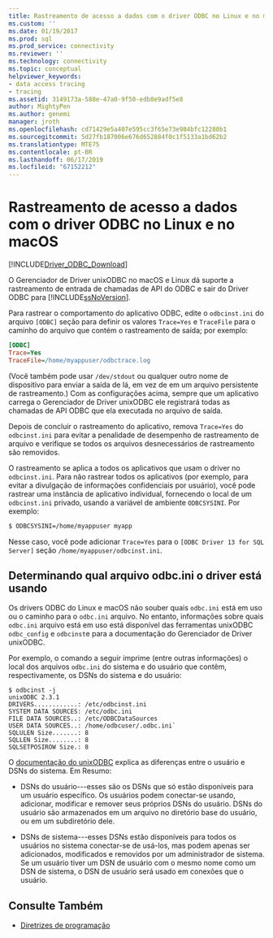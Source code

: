 ```yaml
---
title: Rastreamento de acesso a dados com o driver ODBC no Linux e no macOS | Microsoft Docs
ms.custom: ''
ms.date: 01/19/2017
ms.prod: sql
ms.prod_service: connectivity
ms.reviewer: ''
ms.technology: connectivity
ms.topic: conceptual
helpviewer_keywords:
- data access tracing
- tracing
ms.assetid: 3149173a-588e-47a0-9f50-edb8e9adf5e8
author: MightyPen
ms.author: genemi
manager: jroth
ms.openlocfilehash: cd71429e5a407e595cc3f65e73e984bfc12280b1
ms.sourcegitcommit: 5d27fb187006e676d652884f0c1f5133a1bd62b2
ms.translationtype: MTE75
ms.contentlocale: pt-BR
ms.lasthandoff: 06/17/2019
ms.locfileid: "67152212"
---
```

# <a name="data-access-tracing-with-the-odbc-driver-on-linux-and-macos"></a>Rastreamento de acesso a dados com o driver ODBC no Linux e no macOS

[!INCLUDE[Driver_ODBC_Download](../../../includes/driver_odbc_download.md)]

O Gerenciador de Driver unixODBC no macOS e Linux dá suporte a rastreamento de entrada de chamadas de API do ODBC e sair do Driver ODBC para [!INCLUDE[ssNoVersion](../../../includes/ssnoversion-md.md)].

Para rastrear o comportamento do aplicativo ODBC, edite o `odbcinst.ini` do arquivo `[ODBC]` seção para definir os valores `Trace=Yes` e `TraceFile` para o caminho do arquivo que contém o rastreamento de saída; por exemplo:

```ini
[ODBC]
Trace=Yes
TraceFile=/home/myappuser/odbctrace.log
```

(Você também pode usar `/dev/stdout` ou qualquer outro nome de dispositivo para enviar a saída de lá, em vez de em um arquivo persistente de rastreamento.) Com as configurações acima, sempre que um aplicativo carrega o Gerenciador de Driver unixODBC ele registrará todas as chamadas de API ODBC que ela executada no arquivo de saída.

Depois de concluir o rastreamento do aplicativo, remova `Trace=Yes` do `odbcinst.ini` para evitar a penalidade de desempenho de rastreamento de arquivo e verifique se todos os arquivos desnecessários de rastreamento são removidos.

O rastreamento se aplica a todos os aplicativos que usam o driver no `odbcinst.ini`. Para não rastrear todos os aplicativos (por exemplo, para evitar a divulgação de informações confidenciais por usuário), você pode rastrear uma instância de aplicativo individual, fornecendo o local de um `odbcinst.ini` privado, usando a variável de ambiente `ODBCSYSINI`. Por exemplo:

```bash
$ ODBCSYSINI=/home/myappuser myapp
```

Nesse caso, você pode adicionar `Trace=Yes` para o `[ODBC Driver 13 for SQL Server]` seção `/home/myappuser/odbcinst.ini`.

## <a name="determining-which-odbcini-file-the-driver-is-using"></a>Determinando qual arquivo odbc.ini o driver está usando

Os drivers ODBC do Linux e macOS não souber quais `odbc.ini` está em uso ou o caminho para o `odbc.ini` arquivo. No entanto, informações sobre quais `odbc.ini` arquivo está em uso está disponível das ferramentas unixODBC `odbc_config` e `odbcinst`e para a documentação do Gerenciador de Driver unixODBC.

Por exemplo, o comando a seguir imprime (entre outras informações) o local dos arquivos `odbc.ini` do sistema e do usuário que contêm, respectivamente, os DSNs do sistema e do usuário:

```
$ odbcinst -j
unixODBC 2.3.1
DRIVERS............: /etc/odbcinst.ini
SYSTEM DATA SOURCES: /etc/odbc.ini
FILE DATA SOURCES..: /etc/ODBCDataSources
USER DATA SOURCES..: /home/odbcuser/.odbc.ini`
SQLULEN Size.......: 8
SQLLEN Size........: 8
SQLSETPOSIROW Size.: 8
```

O [documentação do unixODBC](http://www.unixodbc.org/doc/UserManual/) explica as diferenças entre o usuário e DSNs do sistema. Em Resumo:

- DSNs do usuário---esses são os DSNs que só estão disponíveis para um usuário específico. Os usuários podem conectar-se usando, adicionar, modificar e remover seus próprios DSNs do usuário. DSNs do usuário são armazenados em um arquivo no diretório base do usuário, ou em um subdiretório dele.

- DSNs de sistema---esses DSNs estão disponíveis para todos os usuários no sistema conectar-se de usá-los, mas podem apenas ser adicionados, modificados e removidos por um administrador de sistema. Se um usuário tiver um DSN de usuário com o mesmo nome como um DSN de sistema, o DSN de usuário será usado em conexões que o usuário.

## <a name="see-also"></a>Consulte Também

- [Diretrizes de programação](../../../connect/odbc/linux-mac/programming-guidelines.md)
